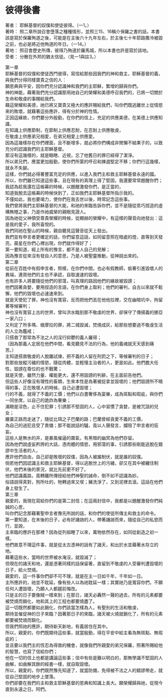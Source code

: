 # 彼得後書  

著者：	耶穌基督的奴僕和使徒彼得。（一1。）  
著時：	照二章所說召會墮落之種種情形，並照三15、16稱介保羅之書的話，本書該是寫於保羅殉道之後，可能是在主後六十九年左右，於主後七十年耶路撒冷被毀之前，也必是將近他殉道的年日。（一14。）  
著地：	照召會歷史所傳，彼得乃殉道於羅馬城，所以本書也許是寫於該地。  
受者：	分散在外邦的猶太信徒。（見一1與註3。）  

第一章  
耶穌基督的奴僕和使徒西門彼得，寫信給那些因我們的神和救主，耶穌基督的義，與我們分得同樣寶貴之信的人：  
願恩典與平安，因你們充分認識神和我們的主耶穌，繁增的歸與你們。  
神的神能，藉著我們充分認識那用祂自己的榮耀和美德呼召我們的，已將一切關於生命和敬虔的事賜給我們。  
藉這榮耀和美德，祂已將又寶貴又極大的應許賜給我們，叫你們既逃離世上從情慾來的敗壞，就藉著這些應許，得有分於神的性情。  
正因這緣故，你們要分外殷勤，在你們的信上，充足的供應美德，在美德上供應知識，  
在知識上供應節制，在節制上供應忍耐，在忍耐上供應敬虔，  
在敬虔上供應弟兄相愛，在弟兄相愛上供應愛。  
因為這幾樣存在你們裡面，且不斷增多，就必將你們構成非閒懶不結果子的，以致充分的認識我們的主耶穌基督。  
那沒有這幾樣的，就是眼瞎、近視，忘了他舊日的罪已經得了潔淨。  
所以弟兄們，應當更加殷勤，使你們所蒙的呼召和揀選堅定不移；你們行這幾樣，就永不失腳。  
這樣，你們就必得著豐富充足的供應，以進入我們主和救主耶穌基督永遠的國。  
所以，你們雖已知道這些事，且在現有的真理上得了堅固，我還要常常題醒你們；  
我認為趁我還在這帳幕的時候，以題醒激發你們，是正當的，  
知道我脫去這帳幕的時候快到了，正如我們主耶穌基督所指示我的。  
不僅如此，我也要竭力，使你們在我去世以後，時常記念這些事。  
我們曾將我們主耶穌基督的大能，和祂的來臨告訴你們，並不是隨從乖巧捏造的虛構無稽之事，乃是作祂威榮的親眼見證人。  
因為祂從父神領受尊貴榮耀的時候，從顯赫的榮耀中，有這樣的聲音向祂發出：這是我的愛子，我所喜悅的。  
我們同祂在聖山的時候，親自聽見這聲音從天上發出。  
我們並有申言者更確定的話，你們留意這話，如同留意照在暗處的燈，直等到天發亮，晨星在你們心裡出現，你們就作得好了；  
第一要知道，經上所有的豫言，都不是人自己的見解；  
因為豫言從來沒有發自人的意思，乃是人被聖靈推動，從神說出來的。  
第二章  
從前在百姓中有假申言者，照樣，在你們中間，也必有假教師，偷著引進毀壞人的異端，連買他們的主也不承認，自取速速的毀壞。  
也有許多人將要隨從他們的邪蕩，叫真理的路因他們的緣故被毀謗；  
他們因著貪婪，要用捏造的言語，在你們身上取利；他們的審判，自古以來就不鬆懈，他們的毀壞也必速速來到。  
就是天使犯了罪，神也沒有寬容，反而把他們丟在他他拉裡，交在幽暗坑中，拘留著等候審判；  
神也沒有寬容上古的世界，曾叫洪水臨到那不敬虔的世界，卻保守了傳揚義的挪亞一家八口；  
又判定了所多瑪、蛾摩拉的罪，將二城毀滅，焚燒成灰，給那些想要過不敬虔生活的人立為鑑戒；  
只搭救了那常為不法之人的淫行抑鬱的義人羅得；  
（因為那義人定居在他們中間，看見聽見不法的行為，他的義魂就天天感到痛苦。）  
主知道搭救敬虔的人脫離試煉，把不義的人留在刑罰之下，等候審判的日子；  
對那些放縱污穢的情慾，隨從肉體，並輕慢主治者的人，更是如此。他們膽大任性，毀謗在尊位的也不戰驚；  
就是天使，雖然力量、權能更大，還不用毀謗的判辭，在主面前告他們。  
但這些人好像沒有理性的畜類，生來本性是為著被捉拿並毀壞的；他們毀謗所不曉得的事，正在敗壞人的時候，自己必遭毀壞；  
行的不義，就得了不義的工價；他們以白晝奢侈為宴樂，成為斑點和瑕疵，與你們一同坐席，以自己的詭詐為奢樂；  
滿眼是淫色，止不住犯罪；引誘那不堅固的人，心中習慣了貪婪，是被咒詛的兒女；  
離棄正路而走迷了，隨從比珥之子巴蘭的路；巴蘭曾經貪愛不義的工價，  
為自己的過犯且受了責備；那不能說話的驢，竟以人聲發言，攔阻了申言者的狂妄。  
這些人是無水的井，是暴風催逼的霧氣，有黑暗的幽冥為他們存留。  
因為他們說虛妄矜誇的大話，憑肉體的情慾，用邪蕩的事，引誘那些剛能逃脫在錯謬中生活者的人，  
應許他們自由，自己卻是敗壞的奴僕，因為人被誰制伏，就是誰的奴僕。  
倘若他們因認識主和救主耶穌基督，得以逃脫世上的污穢，卻又在其中被纏住制伏，他們末後的景況，就比先前更不好了。  
他們認識義路，竟轉離所傳授給他們神聖的誡命，倒不如不認識為妙。  
俗語說得真對，狗所吐的，牠轉過來又喫；豬洗淨了，又到泥裡去滾。這話在他們身上發生了。  
第三章  
親愛的，我現在寫給你們的是第二封信；在這兩封信中，我都是以題醒激發你們純誠的心思，  
叫你們記念那藉著聖申言者豫先所說的話，和你們的使徒所傳主和救主的命令。  
第一要知道，在末後的日子，必有好譏誚的人，帶著譏誚而來，隨從自己的私慾而行，並說，  
主來臨的應許在那裡？因為從列祖睡了以來，萬物依然存在，如同從創造之初一樣。  
他們故意不理這件事，就是從太古憑神的話有了諸天，和出於水並藉著水存立的地。  
藉著這些水，當時的世界被水淹沒，就毀滅了；  
但現在的諸天和地，還是憑著同樣的話保留著，直留到不敬虔的人受審判遭毀壞的日子，給火焚燒。  
親愛的，這一件事你們卻不可不理，就是在主一日如千年，千年如一日。  
主所應許的，祂並不耽延，像有些人以為祂耽延一樣；其實祂乃是寬容你們，不願任何人遭毀壞，乃願人人都趨前悔改。  
只是主的日子要像賊一樣來到；在那日，諸天必轟然一聲的過去，所有的元素都要被焚燒而銷化，地和其上的工程也都要燒盡了。  
這一切既然都要如此銷化，你們該當怎樣為人，有聖別的生活和敬虔，  
期待並催促神的日子來臨？因著那日子的來臨，諸天被火燒就銷化了，所有的元素都要被焚燒而鎔化。  
但我們照祂的應許，期待新天新地，有義居住在其中。  
所以，親愛的，你們既期待這些事，就當殷勤，得在平安中給主看為無斑點、無瑕疵的；  
並且要以我們主的恆忍為得救的機會，就像我們所親愛的弟兄保羅，照著所賜給他的智慧，也寫了信給你們；  
他在一切的信上也都是講論這些事；信中有些是難以明白的，那無學識不堅固的人曲解，如曲解其餘的經書一樣，就自取毀壞。  
所以，親愛的，你們既然豫先知道了，就當防備，免得被不法之人的錯謬帶走，就從自己堅固的地步上墜落。  
你們卻要在我們的主和救主耶穌基督的恩典和知識上長大。願榮耀歸與祂，從現今直到永遠之日。阿們。  
